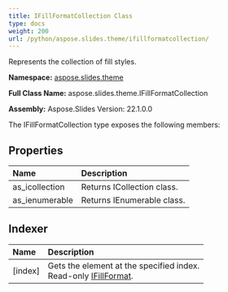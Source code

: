 ```yaml
---
title: IFillFormatCollection Class
type: docs
weight: 200
url: /python/aspose.slides.theme/ifillformatcollection/
---
```


Represents the collection of fill styles.

**Namespace:** [aspose.slides.theme](/python/aspose.slides.theme/)

**Full Class Name:** aspose.slides.theme.IFillFormatCollection

**Assembly:**  Aspose.Slides Version: 22.1.0.0

The IFillFormatCollection type exposes the following members:
## **Properties**
|**Name**|**Description**|
| :- | :- |
|as_icollection|Returns ICollection class.|
|as_ienumerable|Returns IEnumerable class.|
## **Indexer**
|**Name**|**Description**|
| :- | :- |
|[index]|Gets the element at the specified index.<br/>            Read-only [IFillFormat](/python/aspose.slides/ifillformat/).|
